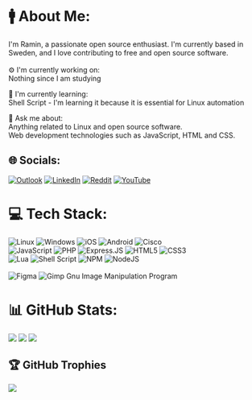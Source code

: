 # 🚹 About Me:
I'm Ramin, a passionate open source enthusiast. I'm currently based in Sweden, and I love contributing to free and open source software.<br><br>
⚙️ I'm currently working on:   
Nothing since I am studying<br>

🌱 I'm currently learning:   
Shell Script - I'm learning it because it is essential for Linux automation<br>

💬 Ask me about:   
Anything related to Linux and open source software.   
Web development technologies such as JavaScript, HTML and CSS.

## 🌐 Socials:
[![Outlook](https://img.shields.io/badge/Outlook-0078D4?style=for-the-badge&logo=microsoft-outlook&logoColor=white)](mailto:ramin-samadi@outlook.com)
[![LinkedIn](https://img.shields.io/badge/linkedin-%230077B5.svg?style=for-the-badge&logo=linkedin&logoColor=white)](https://www.linkedin.com/in/ramin-samadi/) 
[![Reddit](https://img.shields.io/badge/Reddit-%23FF4500.svg?style=for-the-badge&logo=Reddit&logoColor=white)](https://reddit.com/user/Raviper1) [![YouTube](https://img.shields.io/badge/YouTube-%23FF0000.svg?style=for-the-badge&logo=YouTube&logoColor=white)](https://www.youtube.com/@raminsamadi) 

# 💻 Tech Stack:
![Linux](https://img.shields.io/badge/Linux-FCC624?style=for-the-badge&logo=linux&logoColor=black)
![Windows](https://img.shields.io/badge/Windows-0078D6?style=for-the-badge&logo=windows&logoColor=white)
![iOS](https://img.shields.io/badge/iOS-000000?style=for-the-badge&logo=ios&logoColor=white)
![Android](https://img.shields.io/badge/Android-3DDC84?style=for-the-badge&logo=android&logoColor=white) 
![Cisco](https://img.shields.io/badge/cisco-%23049fd9.svg?style=for-the-badge&logo=cisco&logoColor=black) <br>
![JavaScript](https://img.shields.io/badge/javascript-%23323330.svg?style=for-the-badge&logo=javascript&logoColor=%23F7DF1E)
![PHP](https://img.shields.io/badge/php-%23777BB4.svg?style=for-the-badge&logo=php&logoColor=white)
![Express.JS](https://img.shields.io/badge/express.js-%23404d59.svg?style=for-the-badge&logo=express&logoColor=%2361DAFB)
![HTML5](https://img.shields.io/badge/html5-%23E34F26.svg?style=for-the-badge&logo=html5&logoColor=white)
![CSS3](https://img.shields.io/badge/css3-%231572B6.svg?style=for-the-badge&logo=css3&logoColor=white) <br>
![Lua](https://img.shields.io/badge/lua-%232C2D72.svg?style=for-the-badge&logo=lua&logoColor=white) 
![Shell Script](https://img.shields.io/badge/shell_script-%23121011.svg?style=for-the-badge&logo=gnu-bash&logoColor=white) 
![NPM](https://img.shields.io/badge/NPM-%23000000.svg?style=for-the-badge&logo=npm&logoColor=white) 
![NodeJS](https://img.shields.io/badge/node.js-6DA55F?style=for-the-badge&logo=node.js&logoColor=white) <br>	
![Figma](https://img.shields.io/badge/figma-%23F24E1E.svg?style=for-the-badge&logo=figma&logoColor=white) 
![Gimp Gnu Image Manipulation Program](https://img.shields.io/badge/Gimp-657D8B?style=for-the-badge&logo=gimp&logoColor=white)


# 📊 GitHub Stats:
![](https://github-readme-stats.vercel.app/api?username=ramin-samadi&theme=transparent&hide_border=true&include_all_commits=true&count_private=true)
![](https://github-readme-stats.vercel.app/api/top-langs/?username=ramin-samadi&theme=transparent&hide_border=true&include_all_commits=true&count_private=true&layout=compact)
![](https://github-contributor-stats.vercel.app/api?username=ramin-samadi&limit=5&theme=transparent&hide_border=true&combine_all_yearly_contributions=true)

## 🏆 GitHub Trophies
![](https://github-profile-trophy.vercel.app/?username=ramin-samadi&theme=algolia&no-frame=true&no-bg=true&margin-w=4)
